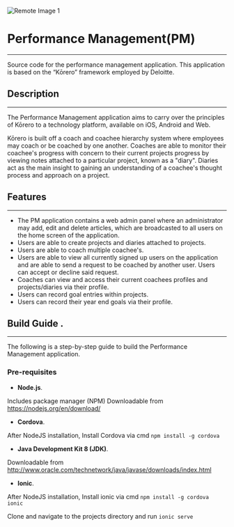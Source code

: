 ![Remote Image 1](http://i1268.photobucket.com/albums/jj574/henian414/Korero_zpsmbmawm5a.png?cropResize=400,400)


# Performance Management(PM)
---
Source code for the performance management application. 
This application is based on the “Kōrero” framework employed by Deloitte.


## Description
---
The Performance Management application aims to carry over the principles of Kōrero to a technology platform, available
on iOS, Android and Web.  

Kōrero is built off a coach and coachee hierarchy system where employees may coach or be coached by one another. 
Coaches are able to monitor their coachee's progress with concern to their current projects progress 
by viewing notes attached to a particular project, known as a "diary". Diaries act as the main insight to gaining
an understanding of a coachee's thought process and approach on a project. 

## Features
---
* The PM application contains a web admin panel where an administrator may add, edit and delete articles, which are
broadcasted to all users on the home screen of the application.
* Users are able to create projects and diaries attached to projects.
* Users are able to coach multiple coachee's.
* Users are able to view all currently signed up users on the application and are able to send a request to be coached by another user.
Users can accept or decline said request.
* Coaches can view and access their current coachees profiles and projects/diaries via their profile.
* Users can record goal entries within projects.
* Users can record their year end goals via their profile.


## Build Guide . 

---
The following is a step-by-step guide to build the Performance Management application.
### Pre-requisites   

*	**Node.js**.  

 Includes package manager (NPM)
 Downloadable from https://nodejs.org/en/download/

*	**Cordova**.   

  After NodeJS installation, Install Cordova via cmd
	`npm install -g cordova`

*	**Java Development Kit 8 (JDK)**.  

  Downloadable from http://www.oracle.com/technetwork/java/javase/downloads/index.html

*	**Ionic**.  

  After NodeJS installation, Install ionic via cmd
	`npm install -g cordova ionic`

  Clone and navigate to the projects directory and run
	`ionic serve`










